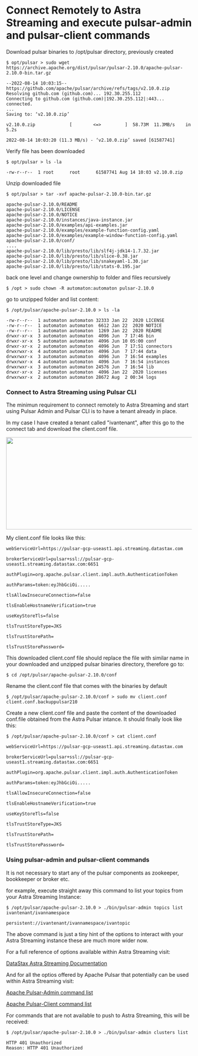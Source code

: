 # Connect Remotely to Astra Streaming and execute pulsar-admin and pulsar-client commands


Download pulsar binaries to /opt/pulsar directory, previously created
```
$ opt/pulsar > sudo wget https://archive.apache.org/dist/pulsar/pulsar-2.10.0/apache-pulsar-2.10.0-bin.tar.gz
```
```
--2022-08-14 10:03:15--  https://github.com/apache/pulsar/archive/refs/tags/v2.10.0.zip
Resolving github.com (github.com)... 192.30.255.112
Connecting to github.com (github.com)|192.30.255.112|:443... connected.
...
Saving to: ‘v2.10.0.zip’

v2.10.0.zip             [        <=>         ]  58.73M  11.3MB/s    in 5.2s

2022-08-14 10:03:20 (11.3 MB/s) - ‘v2.10.0.zip’ saved [61587741]

```
Verify file has been downloaded
```
$ opt/pulsar > ls -la
```
```
-rw-r--r--  1 root      root      61587741 Aug 14 10:03 v2.10.0.zip
```

Unzip downloaded file
```
$ opt/pulsar > tar -xvf apache-pulsar-2.10.0-bin.tar.gz
```
```
apache-pulsar-2.10.0/README
apache-pulsar-2.10.0/LICENSE
apache-pulsar-2.10.0/NOTICE
apache-pulsar-2.10.0/instances/java-instance.jar
apache-pulsar-2.10.0/examples/api-examples.jar
apache-pulsar-2.10.0/examples/example-function-config.yaml
apache-pulsar-2.10.0/examples/example-window-function-config.yaml
apache-pulsar-2.10.0/conf/
....
apache-pulsar-2.10.0/lib/presto/lib/slf4j-jdk14-1.7.32.jar
apache-pulsar-2.10.0/lib/presto/lib/slice-0.38.jar
apache-pulsar-2.10.0/lib/presto/lib/snakeyaml-1.30.jar
apache-pulsar-2.10.0/lib/presto/lib/stats-0.195.jar
```

back one level and change ownership to folder and files recursively
```
$ /opt > sudo chown -R automaton:automaton pulsar-2.10.0 
```

go to unzipped folder and list content:
```
$ /opt/pulsar/apache-pulsar-2.10.0 > ls -la
```
```
-rw-r--r--  1 automaton automaton 32333 Jan 22  2020 LICENSE
-rw-r--r--  1 automaton automaton  6612 Jan 22  2020 NOTICE
-rw-r--r--  1 automaton automaton  1269 Jan 22  2020 README
drwxr-xr-x  3 automaton automaton  4096 Jun  7 17:46 bin
drwxr-xr-x  5 automaton automaton  4096 Jun 10 05:00 conf
drwxr-xr-x  2 automaton automaton  4096 Jun  7 17:51 connectors
drwxrwxr-x  4 automaton automaton  4096 Jun  7 17:44 data
drwxrwxr-x  3 automaton automaton  4096 Jun  7 16:54 examples
drwxrwxr-x  4 automaton automaton  4096 Jun  7 16:54 instances
drwxrwxr-x  3 automaton automaton 24576 Jun  7 16:54 lib
drwxr-xr-x  2 automaton automaton  4096 Jan 22  2020 licenses
drwxrwxr-x  2 automaton automaton 28672 Aug  2 00:34 logs
```


### Connect to Astra Streaming using Pulsar CLI


The minimun requirement to connect remotely to Astra Streaming and start using Pulsar Admin and Pulsar CLI is to have a tenant already in place.

In my case I have created a tenant called "ivantenant", after this go to the connect tab and download the client.conf file.


<p align="center">
<img width="900" height="250" src="https://user-images.githubusercontent.com/67383481/184938117-6ced728b-9139-4976-85b7-c63df79d5ce5.png">
</p>


My client.conf file looks like this:

```
webServiceUrl=https://pulsar-gcp-useast1.api.streaming.datastax.com

brokerServiceUrl=pulsar+ssl://pulsar-gcp-useast1.streaming.datastax.com:6651

authPlugin=org.apache.pulsar.client.impl.auth.AuthenticationToken

authParams=token:eyJhbGciOi.....

tlsAllowInsecureConnection=false

tlsEnableHostnameVerification=true

useKeyStoreTls=false

tlsTrustStoreType=JKS

tlsTrustStorePath=

tlsTrustStorePassword=
```

This downloaded client.conf file should replace the file with similar name in your downloaded and unzipped pulsar binaries directory, therefore go to:

```
$ cd /opt/pulsar/apache-pulsar-2.10.0/conf
```

Rename the client.conf file that comes with the binaries by default
```
$ /opt/pulsar/apache-pulsar-2.10.0/conf > sudo mv client.conf client.conf.backuppulsar210
```
Create a new client.conf file and paste the content of the downloaded conf.file obtained from the Astra Pulsar intance. It should finally look like this: 
```
$ /opt/pulsar/apache-pulsar-2.10.0/conf > cat client.conf
```
```
webServiceUrl=https://pulsar-gcp-useast1.api.streaming.datastax.com

brokerServiceUrl=pulsar+ssl://pulsar-gcp-useast1.streaming.datastax.com:6651

authPlugin=org.apache.pulsar.client.impl.auth.AuthenticationToken

authParams=token:eyJhbGciOi.....

tlsAllowInsecureConnection=false

tlsEnableHostnameVerification=true

useKeyStoreTls=false

tlsTrustStoreType=JKS

tlsTrustStorePath=

tlsTrustStorePassword=
```

### Using pulsar-admin and pulsar-client commands

It is not necessary to start any of the pulsar components as zookeeper, bookkeeper or broker etc.


for example, execute straight away this command to list your topics from your Astra Streaming Instance:
```
$ /opt/pulsar/apache-pulsar-2.10.0 > ./bin/pulsar-admin topics list ivantenant/ivannamespace
```
```
persistent://ivantenant/ivannamespace/ivantopic
```

The above command is just a tiny hint of the options to interact with your Astra Streaming instance these are much more wider now.

For a full reference of options available within Astra Streaming visit:

[DataStax Astra Streaming Documentation](https://docs.datastax.com/en/astra-streaming/docs/astream-quick-start.html#use-pulsar-tools)

And for all the optios offered by Apache Pulsar that potentially can be used within Astra Streaming visit:

[Apache Pulsar-Admin command list](https://pulsar.apache.org/tools/pulsar-admin/2.10.0-SNAPSHOT/)


[Apache Pulsar-Client command list](https://pulsar.apache.org/docs/next/reference-cli-tools#pulsar-client)


For commands that are not available to push to Astra Streaming, this will be received:
```
$ /opt/pulsar/apache-pulsar-2.10.0 > ./bin/pulsar-admin clusters list
```
```
HTTP 401 Unauthorized
Reason: HTTP 401 Unauthorized
```
